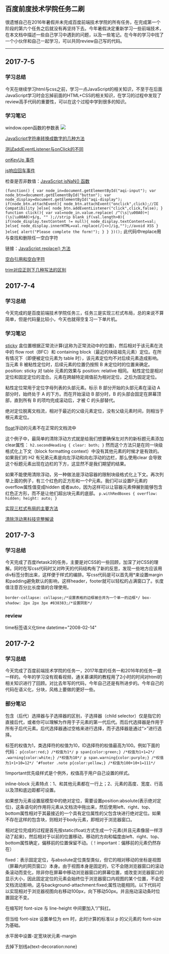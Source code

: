 ## 百度前度技术学院任务二刷

很遗憾自己在2016年暑假并未完成百度前端技术学院的所有任务，在完成第一个阶段的第六个任务之后就没有再坚持下去。今年暑假决定重新学习一些前端技术，在本文档中描述一些自己学习中遇到的问题，以及一些笔记。在今年的学习中找了一个小伙伴和自己一起学习，可以共同review自己写的代码。

-------
## 2017-7-5

### 学习总结

今天在继续学习html与css之前，学习一点JavaScript的相关知识，不至于在后面JavaScript学习时会忘掉前面的HTML+CSS的相关知识，在学习的过程中发现了review高手代码的重要性，可以在这个过程中学到很多的知识。

### 学习笔记

window.open函数的参数表
![](http://img.mukewang.com/52e3677900013d6a05020261.jpg)

[JavaScript字符串转换成数字的几种方法](http://blog.csdn.net/yjq8116/article/details/3219993/)

[测试addEventListener与onClick的不同](http://blog.csdn.net/rudy24/article/details/52586257)

[onKeyUp 事件](http://www.w3school.com.cn/jsref/event_onkeyup.asp)

[js响应回车事件](http://jingyan.baidu.com/article/60ccbceb67e22764cbb1976a.html)

检查是否非数值：[JavaScript isNaN() 函数](http://www.w3school.com.cn/jsref/jsref_isNaN.asp)

`(function() {
	var node_in=document.getElementById("aqi-input");
	var node_btn=document.getElementById("button");
	var node_display=document.getElementById("aqi-display");
	if(node_btn.attachEvent){
		node_btn.attachEvent("onclick",click);//IE Compatibility
	}else{
		node_btn.addEventListener("click",click,false);
	}
	function click(){
		var val=node_in.value.replace( /^(\s|\u00A0)+|(\s|\u00A0)+$/g, "" );//strip blank
		if(val.length>0){
			if(node_display.textContent != null){
				node_display.textContent=val;
			}else{
				node_display.innerHTML=val.replace(/[<>]/ig,"");//avoid XSS
			}
		}else{
			alert("Please complete the form!");
		}
	}
})();`
此代码中replace用与查找和删除任一空白字符

链接：[JavaScript replace() 方法](http://www.w3school.com.cn/jsref/jsref_replace.asp)

[空白引用和空白字符](http://www.cnblogs.com/chemdemo/articles/1902070.html)

[trim对应正则下几种写法的区别](http://blog.csdn.net/yenange/article/details/6888424)

## 2017-7-4

### 学习总结

今天完成的是百度前端技术学院任务三，任务三是实现三栏式布局，总的来说不算简单，但是代码量比较小，今天也就得空复习一下单片机。

### 学习笔记

[sticky](https://developer.mozilla.org/zh-CN/docs/Web/CSS/position) 
盒位置根据正常流计算(这称为正常流动中的位置)，然后相对于该元素在流中的 flow root（BFC）和 containing block（最近的块级祖先元素）定位。在所有情况下（即便被定位元素为 table 时），该元素定位均不对后续元素造成影响。当元素 B 被粘性定位时，后续元素的位置仍按照 B 未定位时的位置来确定。position: sticky 对 table 元素的效果与 position: relative 相同。
粘性定位是相对定位和固定定位的混合。元素在跨越特定阈值前为相对定位，之后为固定定位。

粘性定位常用于定位字母列表的头部元素。标示 B 部分开始的头部元素在滚动 A 部分时，始终处于 A 的下方。而在开始滚动 B 部分时，B 的头部会固定在屏幕顶部，直到所有 B 的项均完成滚动后，才被 C 的头部替代。

绝对定位脱离文档流，相对于最近的父级元素定位，没有父级元素时间，则相当于根元素定位。

[float](https://developer.mozilla.org/zh-CN/docs/CSS/float)浮动的元素不在正常的文档流中

这个例子中，最简单的清除浮动方式就是给我们想要确保左对齐的新标题元素添加clear属性：
`h2.secondHeading { clear: both; }`
然而这个方法只是在同一块级格式化上下文（block formatting context）中没有其他元素的时候才是有效的。如果我们的 H2 有兄弟元素是向左浮动和向右浮动的边栏，那么使用clear 会导致这个标题元素出现在边栏的下方，这显然不是我们期望的结果。

如果不能使用清除浮动，另一种做法是浮动容器的限制块级格式化上下文。再次列举上面的例子，有三个红色的正方形和一个P元素。我们可以设置P元素的overflow属性值变成hidden 或者auto，因为这样可以让容器元素伸展到能够包含红色正方形，而不是让他们超出块元素的底部。
`p.withRedBoxes { overflow: hidden; height: auto; }`

[实现三栏式布局的主要方法](http://blog.csdn.net/golden_wheat/article/details/61414180)

[清除浮动黑科技完整解读](https://stackoverflow.com/questions/211383/what-methods-of-clearfix-can-i-use)

## 2017-7-3

### 学习总结

今天完成了百度ifetask2的任务，主要是对CSS的一些回顾，加深了对CSS的理解。同时在写css代码时又对昨天的代码结构有了新的反思，发现一些地方应该用div标签分割出来，这样便于样式的编排。写css代码是可以首先用*来设置margin和padding避免默认的影响，这样header，footer就可以轻松的占满窗口了。长度值注意百分比长度值的合理使用。

`border-collapse: collapse;/*设置表格的边框被合并为一个单一的边框*/
box-shadow: 2px 2px 3px #838383;/*设置阴影*/`

### review

time标签语义化time datetime="2008-02-14"

## 2017-7-2

### 学习总结

今天完成了百度前端技术学院的任务一，2017年度的任务一和2016年的任务一是一样的。今年的学习没有观看视频，通关慕课网的教程用了2小时的时间对html的相关知识进行了回顾。对比去年写的代码，今年自己还是有所进步的。今年自己的代码在语义化，分块，风格上要做的更好一些。

### 部分笔记

包含（后代）选择器与子选择器的区别，子选择器（child selector）仅是指它的直接后代，或者你可以理解为作用于子元素的第一代后代。而后代选择器是作用于所有子后代元素。后代选择器通过空格来进行选择，而子选择器是通过“>”进行选择。

标签的权值为1，类选择符的权值为10，ID选择符的权值最高为100。例如下面的代码：
`p{color:red;} /*权值为1*/
p span{color:green;} /*权值为1+1=2*/
.warning{color:white;} /*权值为10*/
p span.warning{color:purple;} /*权值为1+1+10=12*/
‘#footer .note p{color:yellow;} /*权值为100+10+1=111*/`

!important优先级样式是个例外，权值高于用户自己设置的样式。

inline-block 元素特点：1、和其他元素都在一行上；2、元素的高度、宽度、行高以及顶和底边距都可设置。

如果想为元素设置层模型中的绝对定位，需要设置position:absolute(表示绝对定位)，这条语句的作用将元素从文档流中拖出来，然后使用left、right、top、bottom属性相对于其最接近的一个具有定位属性的父包含块进行绝对定位。如果不存在这样的包含块，则相对于body元素，即相对于浏览器窗口。

相对定位完成的过程是首先按static(float)方式生成一个元素(并且元素像层一样浮动了起来)，然后相对于以前的位置移动，移动的方向和幅度由left、right、top、bottom属性确定，偏移前的位置保留不动。（！important：偏移前的元素仍然存在）

fixed：表示固定定位，与absolute定位类型类似，但它的相对移动的坐标是视图（屏幕内的网页窗口）本身。由于视图本身是固定的，它不会随浏览器窗口的滚动条滚动而变化，除非你在屏幕中移动浏览器窗口的屏幕位置，或改变浏览器窗口的显示大小，因此固定定位的元素会始终位于浏览器窗口内视图的某个位置，不会受文档流动影响，这与background-attachment:fixed;属性功能相同。以下代码可以实现相对于浏览器视图向右移动100px，向下移动50px。并且拖动滚动条时位置固定不变。

在缩写时 font-size 与 line-height 中间要加入“/”斜扛。

但当给 font-size 设置单位为 em 时，此时计算的标准以 p 的父元素的 font-size 为基础。

水平居中设置-定宽块状元素-margin

去掉下划线a{text-decoration:none}





